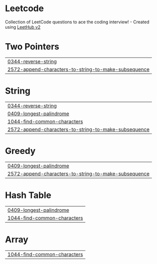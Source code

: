 # Leetcode
Collection of LeetCode questions to ace the coding interview! - Created using [LeetHub v2](https://github.com/arunbhardwaj/LeetHub-2.0)


# Two Pointers
|  |
| ------- |
| [0344-reverse-string](https://github.com/imkaranverma/Leetcode/tree/master/0344-reverse-string) |
| [2572-append-characters-to-string-to-make-subsequence](https://github.com/imkaranverma/Leetcode/tree/master/2572-append-characters-to-string-to-make-subsequence) |
# String
|  |
| ------- |
| [0344-reverse-string](https://github.com/imkaranverma/Leetcode/tree/master/0344-reverse-string) |
| [0409-longest-palindrome](https://github.com/imkaranverma/Leetcode/tree/master/0409-longest-palindrome) |
| [1044-find-common-characters](https://github.com/imkaranverma/Leetcode/tree/master/1044-find-common-characters) |
| [2572-append-characters-to-string-to-make-subsequence](https://github.com/imkaranverma/Leetcode/tree/master/2572-append-characters-to-string-to-make-subsequence) |
# Greedy
|  |
| ------- |
| [0409-longest-palindrome](https://github.com/imkaranverma/Leetcode/tree/master/0409-longest-palindrome) |
| [2572-append-characters-to-string-to-make-subsequence](https://github.com/imkaranverma/Leetcode/tree/master/2572-append-characters-to-string-to-make-subsequence) |
# Hash Table
|  |
| ------- |
| [0409-longest-palindrome](https://github.com/imkaranverma/Leetcode/tree/master/0409-longest-palindrome) |
| [1044-find-common-characters](https://github.com/imkaranverma/Leetcode/tree/master/1044-find-common-characters) |
# Array
|  |
| ------- |
| [1044-find-common-characters](https://github.com/imkaranverma/Leetcode/tree/master/1044-find-common-characters) |